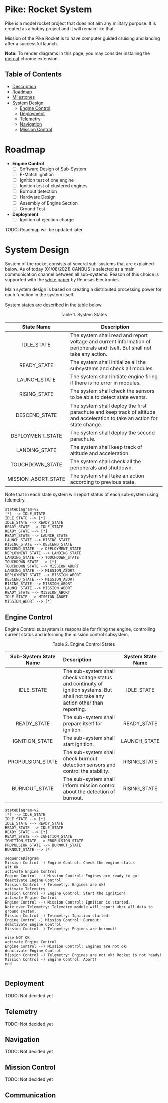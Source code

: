 # <a id="description"></a>Pike: Rocket System

Pike is a model rocket project that does not aim any military purpose. It is created as a hobby project and it will remain like that.

Mission of the Pike Rocket is to have computer guided cruising and landing after a successful launch.

**Note:** To render diagrams in this page, you may consider installing the [mercat](https://chrome.google.com/webstore/detail/mercat/jhclmndacaolijiipbpkmakjjgncjini) chrome extension.

## Table of Contents
- [Description](#description)
- [Roadmap](#roadmap)
- [Milestones](milestones.md)
- [System Design](#system-design)
    - [Engine Control](#engine-control)
    - [Deployment](#deployment)
    - [Telemetry](#telemetry)
    - [Navigation](#navigation)
    - [Mission Control](#mission-control)

# <a id="roadmap"></a>Roadmap

- **Engine Control**
    - [ ] Software Design of Sub-System
    - [ ] E-Match ignition
    - [ ] Ignition test of one engine
    - [ ] Ignition test of clustered engines
    - [ ] Burnout detection
    - [ ] Hardware Design
    - [ ] Assembly of Engine Section
    - [ ] Ground Test
- **Deployment**
    - [ ] Ignition of ejection charge

TODO: Roadmap will be updated later.

# <a id="system-design"></a>System Design

System of the rocket consists of several sub-systems that are explained below. As of today (01/08/2021) CANBUS is selected as a main communication channel between all sub-systems. Reason of this choice is supported with the [white paper](using-can-bus-in-space-flight-applications.pdf) by Renesas Electronics.

Main system design is based on creating a distributed processing power for each function in the system itself.

System states are described in the [table](#table-1-system-states) below.

<figcaption align="center" id="table-1-system-states">Table 1. System States</figcaption>

|        State Name        	| Description                                                                                                                 	|
|:-------------------:	|-----------------------------------------------------------------------------------------------------------------------------	|
|      IDLE_STATE     	| The system shall read and report voltage and current information of peripherals and itself. But shall not take any action.  	|
|     READY_STATE     	| The system shall initialize all the subsystems and check all modules.                                                       	|
|     LAUNCH_STATE    	| The system shall initiate engine firing if there is no error in modules.                                                    	|
|     RISING_STATE    	| The system shall check the sensors to be able to detect state events.                                                       	|
|    DESCEND_STATE    	| The system shall deploy the first parachute and keep track of altitude and acceleration to take an action for state change. 	|
|   DEPLOYMENT_STATE  	| The system shall deploy the second parachute.                                                                               	|
|    LANDING_STATE    	| The system shall keep track of altitude and acceleration.                                                                   	|
|   TOUCHDOWN_STATE   	| The system shall check all the peripherals and shutdown.                                                                    	|
| MISSION_ABORT_STATE 	| The system shall take an action according to previous state.                                                                	|

Note that in each state system will report status of each sub-system using telemetry.

```mermaid
stateDiagram-v2
[*] --> IDLE_STATE
IDLE_STATE --> [*]
IDLE_STATE --> READY_STATE
READY_STATE --> IDLE_STATE
READY_STATE --> [*]
READY_STATE --> LAUNCH_STATE
LAUNCH_STATE --> RISING_STATE
RISING_STATE --> DESCEND_STATE
DESCEND_STATE --> DEPLOYMENT_STATE
DEPLOYMENT_STATE --> LANDING_STATE
LANDING_STATE --> TOUCHDOWN_STATE
TOUCHDOWN_STATE --> [*]
TOUCHDOWN_STATE --> MISSION_ABORT
LANDING_STATE --> MISSION_ABORT
DEPLOYMENT_STATE --> MISSION_ABORT
DESCEND_STATE --> MISSION_ABORT
RISING_STATE --> MISSION_ABORT
LAUNCH_STATE --> MISSION_ABORT
READY_STATE --> MISSION_ABORT
IDLE_STATE --> MISSION_ABORT
MISSION_ABORT --> [*]
```

## <a id="engine-control"></a>Engine Control
Engine Control subsystem is responsible for firing the engine, controlling current status and informing the mission control subsystem.

<figcaption align="center" id="table-1-system-states">Table 2. Engine Control States</figcaption>

|Sub-System State Name | Description | System State Name |
|:--------------------:|:------------|:-----------------:|
|IDLE_STATE|The sub-system shall check voltage status and continuity of ignition systems. But shall not take any action other than reporting.|IDLE_STATE|
|READY_STATE|The sub-system shall prepare itself for ignition.|READY_STATE|
|IGNITION_STATE|The sub-system shall start ignition.|LAUNCH_STATE|
|PROPULSION_STATE|The sub-system shall check burnout detection sensors and control the stability.|RISING_STATE|
|BURNOUT_STATE|The sub-system shall inform mission control about the detection of burnout.|RISING_STATE|

```mermaid
stateDiagram-v2
[*] --> IDLE_STATE
IDLE_STATE --> [*]
IDLE_STATE --> READY_STATE
READY_STATE --> IDLE_STATE
READY_STATE --> [*]
READY_STATE --> IGNITION_STATE
IGNITION_STATE --> PROPULSION_STATE
PROPULSION_STATE --> BURNOUT_STATE
BURNOUT_STATE --> [*]
```
```mermaid
sequenceDiagram
Mission Control -) Engine Control: Check the engine status
alt OK
activate Engine Control
Engine Control --) Mission Control: Engines are ready to go!
deactivate Engine Control
Mission Control -) Telemetry: Engines are ok!
activate Telemetry
Mission Control -) Engine Control: Start the ignition!
activate Engine Control
Engine Control --) Mission Control: Ignition is started.
Note over Telemetry: Telemetry module will report <br> all data to ground system.
Mission Control -) Telemetry: Ignition started!
Engine Control -) Mission Control: Burnout!
deactivate Engine Control
Mission Control -) Telemetry: Engines are burnout!

else NOT OK
activate Engine Control
Engine Control --) Mission Control: Engines are not ok!
deactivate Engine Control
Mission Control -) Telemetry: Engines are not ok! Rocket is not ready!
Mission Control -) Engine Control: Abort!
end


```

## <a id="deployment"></a>Deployment
TODO: Not decided yet
## <a id="telemetry"></a>Telemetry
TODO: Not decided yet
## <a id="navigation"></a>Navigation
TODO: Not decided yet
## <a id="mission-control"></a>Mission Control
TODO: Not decided yet


## <a id=""></a>Communication

